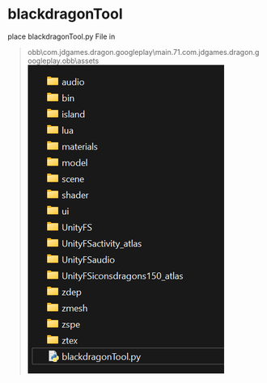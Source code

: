 # blackdragonTool

place blackdragonTool.py File in
> obb\com.jdgames.dragon.googleplay\main.71.com.jdgames.dragon.googleplay.obb\assets\
![like this](https://github.com/Zabz1/blackdragonTool/raw/main/doc/placement.png)
